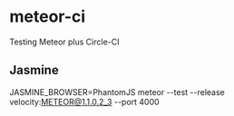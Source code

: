 # meteor-ci
Testing Meteor plus Circle-CI

## Jasmine
JASMINE_BROWSER=PhantomJS meteor --test --release velocity:METEOR@1.1.0.2_3 --port 4000
